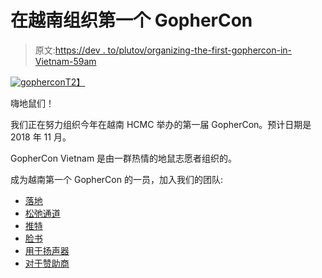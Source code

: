 # 在越南组织第一个 GopherCon

> 原文:[https://dev . to/plutov/organizing-the-first-gophercon-in-Vietnam-59am](https://dev.to/plutov/organizing-the-first-gophercon-in-vietnam-59am)

[![gophercon](../Images/2e57651b7eb412a3ec9a72fa3c6db70c.png)T2】](https://res.cloudinary.com/practicaldev/image/fetch/s--4I91w9xz--/c_limit%2Cf_auto%2Cfl_progressive%2Cq_auto%2Cw_880/http://pliutau.com/gopher-mic.png)

嗨地鼠们！

我们正在努力组织今年在越南 HCMC 举办的第一届 GopherCon。预计日期是 2018 年 11 月。

GopherCon Vietnam 是由一群热情的地鼠志愿者组织的。

成为越南第一个 GopherCon 的一员，加入我们的团队:

*   [落地](http://gophercon.vn/)
*   [松弛通道](https://gophers.slack.com/messages/gophercon-vn)
*   [推特](https://twitter.com/gopherconvn)
*   [脸书](https://www.facebook.com/GopherCon-Vietnam-260681794517858/?modal=admin_todo_tour)
*   [用于扬声器](https://www.papercall.io/gopherconvn2018)
*   [对于赞助商](https://docs.google.com/document/d/1yOfaoUAI2geZvu5Zxp6cX-4g48nJ-KxgTVz55ays5Fc)